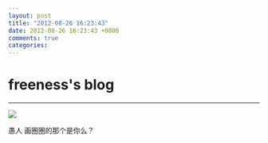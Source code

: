 ```yaml
---
layout: post
title: "2012-08-26 16:23:43"
date: 2012-08-26 16:23:43 +0800
comments: true
categories: 
---
```


# freeness's blog

----------

![](http://okqmqrbgo.bkt.clouddn.com/201208261623431.jpg)

>
愚人 画圈圈的那个是你么？